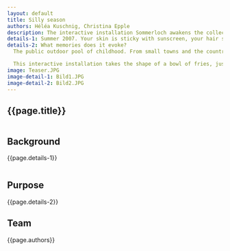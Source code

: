 ```yaml
---
layout: default
title: Silly season
authors: Héléa Kuschnig, Christina Epple
description: The interactive installation Sommerloch awakens the collective memory of a visit to the public pool. Lifting the fries triggers sound that, together with the design, evoke nostalgic memories of kiosk fries and carefree summer days.
details-1: Summer 2007. Your skin is sticky with sunscreen, your hair still wet. The scent of freshly cut grass mixes with the unmistakable smell of chlorine. In the distance, a whistle pierces the air, drowning out the rusty creak of the turnstile and the splashing from the pool. Your stomach starts to growl. And suddenly, you're craving the typical kiosk fries all over again.
details-2: What memories does it evoke?
  The public outdoor pool of childhood. From small towns and the countryside. A collective yet deeply personal memory shaped by the smells and sounds of chlorine, diving boards, cheerful commotion, lifeguards, and the ever-present kiosk selling fries, candy, and ice cream. All tied to the slow rhythm of summer holidays.

  This interactive installation takes the shape of a bowl of fries, just like the ones from the poolside kiosk. Three fries stick out and can be lifted. Each movement triggers a distinct sound, evoking shared memories of a day at the public pool, capturing the atmosphere and sensory experience of those timeless summer moments.
image: Teaser.JPG
image-detail-1: Bild1.JPG
image-detail-2: Bild2.JPG
---
```


<!-- Pages subtitle -->
<h2 class="absolute top-8 right-4" >{{page.title}}</h2>


<div class="markdown-row">
  <div class="image-side">
    <img src="{{ page.image-detail-1 }}" alt="">
    <p class="caption"></p>
  </div>
<div class="text-side">
    <h2 class="block-title">Background</h2>
    <p>{{page.details-1}}</p>
  </div>
</div>

<div class="markdown-row">
  <div class="image-side">
    <img src="{{ page.image-detail-2}}" alt="">
    <p class="caption"></p>
  </div>
  <div class="text-side">
    <h2 class="block-title">Purpose</h2>
    <p>{{page.details-2}}</p>
  </div>
</div>

<div class="markdown-row">
  <div class="text-side">
    <h2 class="block-title">Team</h2>
    <p>{{page.authors}}</p>
  </div>
</div>





